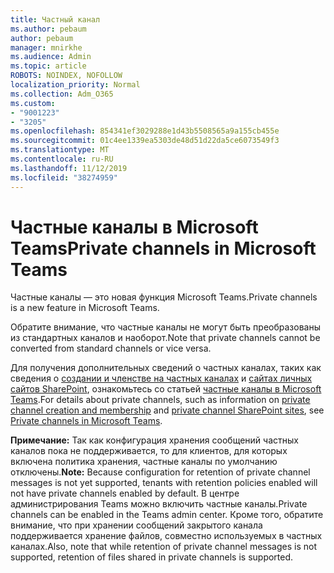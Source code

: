 ```yaml
---
title: Частный канал
ms.author: pebaum
author: pebaum
manager: mnirkhe
ms.audience: Admin
ms.topic: article
ROBOTS: NOINDEX, NOFOLLOW
localization_priority: Normal
ms.collection: Adm_O365
ms.custom:
- "9001223"
- "3205"
ms.openlocfilehash: 854341ef3029288e1d43b5508565a9a155cb455e
ms.sourcegitcommit: 01c4ee1339ea5303de48d51d22da5ce6073549f3
ms.translationtype: MT
ms.contentlocale: ru-RU
ms.lasthandoff: 11/12/2019
ms.locfileid: "38274959"
---
```

# <a name="private-channels-in-microsoft-teams"></a><span data-ttu-id="8bc61-102">Частные каналы в Microsoft Teams</span><span class="sxs-lookup"><span data-stu-id="8bc61-102">Private channels in Microsoft Teams</span></span>

<span data-ttu-id="8bc61-103">Частные каналы — это новая функция Microsoft Teams.</span><span class="sxs-lookup"><span data-stu-id="8bc61-103">Private channels is a new feature in Microsoft Teams.</span></span> 

<span data-ttu-id="8bc61-104">Обратите внимание, что частные каналы не могут быть преобразованы из стандартных каналов и наоборот.</span><span class="sxs-lookup"><span data-stu-id="8bc61-104">Note that private channels cannot be converted from standard channels or vice versa.</span></span>

<span data-ttu-id="8bc61-105">Для получения дополнительных сведений о частных каналах, таких как сведения о [создании и членстве на частных каналах](https://docs.microsoft.com/MicrosoftTeams/private-channels#private-channel-creation-and-membership) и [сайтах личных сайтов SharePoint](https://docs.microsoft.com/MicrosoftTeams/private-channels#private-channel-sharepoint-sites), ознакомьтесь со статьей [частные каналы в Microsoft Teams](https://docs.microsoft.com/en-us/MicrosoftTeams/private-channels).</span><span class="sxs-lookup"><span data-stu-id="8bc61-105">For details about private channels, such as information on [private channel creation and membership](https://docs.microsoft.com/MicrosoftTeams/private-channels#private-channel-creation-and-membership) and [private channel SharePoint sites](https://docs.microsoft.com/MicrosoftTeams/private-channels#private-channel-sharepoint-sites), see [Private channels in Microsoft Teams](https://docs.microsoft.com/en-us/MicrosoftTeams/private-channels).</span></span> 

<span data-ttu-id="8bc61-106">**Примечание:** Так как конфигурация хранения сообщений частных каналов пока не поддерживается, то для клиентов, для которых включена политика хранения, частные каналы по умолчанию отключены.</span><span class="sxs-lookup"><span data-stu-id="8bc61-106">**Note:** Because configuration for retention of private channel messages is not yet supported, tenants with retention policies enabled will not have private channels enabled by default.</span></span> <span data-ttu-id="8bc61-107">В центре администрирования Teams можно включить частные каналы.</span><span class="sxs-lookup"><span data-stu-id="8bc61-107">Private channels can be enabled in the Teams admin center.</span></span> <span data-ttu-id="8bc61-108">Кроме того, обратите внимание, что при хранении сообщений закрытого канала поддерживается хранение файлов, совместно используемых в частных каналах.</span><span class="sxs-lookup"><span data-stu-id="8bc61-108">Also, note that while retention of private channel messages is not supported, retention of files shared in private channels is supported.</span></span>